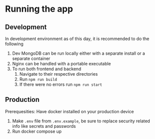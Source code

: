 # Running the app

## Development

In development environment as of this day, it is recommended to do the following

1. Dev MongoDB can be run locally either with a separate install or a separate container
2. Nginx can be handled with a portable executable
3. To run both frontend and backend
      1. Navigate to their respective directories
      2. Run `npm run build`
      3. If there were no errors run `npm run start`

## Production

Prerequesities: Have docker installed on your production device

1. Make `.env` file from `.env.example`, be sure to replace security related info like secrets and passwords
2. Run docker compose up
